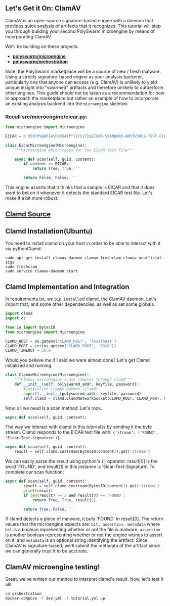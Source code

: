 ## Let's Get it On: ClamAV

ClamAV is an open-source signature-based engine with a daemon that provides quick analysis of artifacts that it recognizes. 
This tutorial will step you through building your second PolySwarm microengine by means of incorporating ClamAV.

We'll be building on these projects:
* [**polyswarm/microengine**](https://github.com/polyswarm/microengine)
* [**polyswarm/orchestration**](https://github.com/polyswarm/orchestration)

Note: the PolySwarm marketplace will be a source of new / fresh malware.
Using a strictly signature-based engine as your analysis backend, particularly one that anyone can access (e.g. ClamAV) is unlikely to yield unique insight into "swarmed" artifacts and therefore unlikely to outperform other engines.
This guide should not be taken as a recommendation for how to approach the marketplace but rather an example of how to incorporate an existing analysis backend into the `microengine` skeleton.

### Recall src/microengine/eicar.py:

```python
from microengine import Microengine

EICAR = b'X5O!P%@AP[4\PZX54(P^)7CC)7}$EICAR-STANDARD-ANTIVIRUS-TEST-FILE!$H+H*'

class EicarMicroengine(Microengine):
    """Microengine which tests for the EICAR test file"""

    async def scan(self, guid, content):
        if content == EICAR:
            return True, True, ''

        return False, False, ''
```
This engine asserts that it thinks that a sample is EICAR and that it does want to bet on it whenever it detects the standard EICAR test file. Let's make it a bit more robust.

## [Clamd Source](https://github.com/graingert/python-clamd)

## Clamd Installation(Ubuntu)
You need to install clamd on your host in order to be able to interact with it via pythonClamd.
```
sudo apt-get install clamav-daemon clamav-freshclam clamav-unofficial-sigs
sudo freshclam
sudo service clamav-daemon start
```

## Clamd Implementation and Integration
In requirements.txt, we `pip install`ed clamd, the ClamAV daemon. Let's import that, and some other dependencies, as well as set some globals.
```python
import clamd
import os

from io import BytesIO
from microengine import Microengine

CLAMD_HOST = os.getenv('CLAMD_HOST', 'localhost')
CLAMD_PORT = int(os.getenv('CLAMD_PORT', '3310'))
CLAMD_TIMEOUT = 30.0
```
Would you believe me if I said we were almost done? Let's get Clamd initialized and running.
```python
class ClamavMicroengine(Microengine):
    """Clamav microengine scans samples through clamd"""
    def __init__(self, polyswarmd_addr, keyfile, password):
    	#initialize clamAV Daemon (clamd)
        super().__init__(polyswarmd_addr, keyfile, password)
        self.clamd = clamd.ClamdNetworkSocket(CLAMD_HOST, CLAMD_PORT, CLAMD_TIMEOUT)
```
Now, all we need is a scan method. Let's rock.
```python
async def scan(self, guid, content):
```
The way we interact with clamd in this tutorial is by sending it the byte stream. Clamd responds to the EICAR test file with: `{'stream': ('FOUND', 'Eicar-Test-Signature')}`.
```python
async def scan(self, guid, content):
	result = self.clamd.instream(BytesIO(content)).get('stream')
```
We can easily parse the result using python's `[]` operator. result[0] is the word 'FOUND', and result[1] in this instance is 'Eicar-Test-Signature'.
To complete our scan function:
```python
async def scan(self, guid, content):
        result = self.clamd.instream(BytesIO(content)).get('stream')
        print(result)
        if len(result) >= 2 and result[0] == 'FOUND':
            return True, True, result[1]

        return True, False, ''
```
If clamd detects a piece of malware, it puts 'FOUND' in result[0]. The return values that the microengine expects are: `bit, assertion, metadata` where `bit` is a boolean representing whether or not the file is malware, `assertion` is another boolean representing whether or not the engine wishes to assert on it, and `metadata` is an optional string identifying the artifact. Since ClamAV is signature-based, we'll submit the metadata of the artifact since we can generally trust it to be accurate.

## ClamAV microengine testing!

Great, we've written our method to interpret clamd's result. Now, let's test it all!
```sh
cd orchestration
docker-compose -f dev.yml -f tutorial.yml up
```